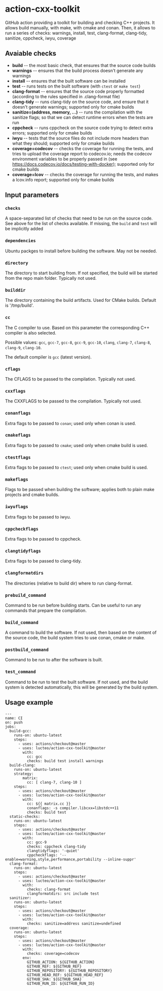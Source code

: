 # action-cxx-toolkit

GitHub action providing a toolkit for building and checking C++ projects. It allows build manually, with make, with cmake and conan. Then, it allows to run a series of checks: warnings, install, test, clang-format, clang-tidy, sanitize, cppcheck, iwyu, coverage

## Avaiable checks

* **build** -- the most basic check, that ensures that the source code builds
* **warnings** -- ensures that the build process doesn't generate any warnings
* **install** -- ensures that the built software can be installed
* **test** -- runs tests on the built software (with `ctest` or `make test`)
* **clang-format** -- ensures that the source code properly formatted (according to the rules specified in .clang-format file)
* **clang-tidy** -- runs clang-tidy on the source code, and ensure that it doesn't generate warnings; supported only for cmake builds
* **sanitize=(address, memory, ...)** -- runs the compilation with the sanitize flags; so that we can detect runtime errors when the tests are run
* **cppcheck** -- runs cppcheck on the source code trying to detect extra errors; supported only for cmake builds
* **iwyu** -- tests that the source files do not include more headers than what they should; supported only for cmake builds
* **coverage=codecov** -- checks the coverage for running the tests, and tries to upload the coverage report to codecov.io; needs the codecov environment variables to be properly passed in (see https://docs.codecov.io/docs/testing-with-docker); supported only for cmake builds
* **coverage=lcov** -- checks the coverage for running the tests, and makes a lcov.info report; supported only for cmake builds

## Input parameters

### `checks`

A space-separated list of checks that need to be run on the source code. See above for the list of checks available. If missing, the `build` and `test` will be implicitly added

### `dependencies`
Ubuntu packges to install before building the software. May not be needed.

### `directory`
The directory to start building from. If not specified, the build will be started from the repo main folder. Typically not used.

### `builddir`
The directory containing the build artifacts. Used for CMake builds. Default is '/tmp/build'.

### `cc`
The C compiler to use. Based on this parameter the corresponding C++ compiler is also selected.

Possible values: `gcc`, `gcc-7`, `gcc-8`, `gcc-9`, `gcc-10`, `clang`, `clang-7`, `clang-8`, `clang-9`, `clang-10`.

The default compiler is `gcc` (latest version).

### `cflags`
The CFLAGS to be passed to the compilation. Typically not used.

### `cxxflags`
The CXXFLAGS to be passed to the compilation. Typically not used.

### `conanflags`
Extra flags to be passed to `conan`; used only when conan is used.

### `cmakeflags`
Extra flags to be passed to `cmake`; used only when cmake build is used.

### `ctestflags`
Extra flags to be passed to `ctest`; used only when cmake build is used.

### `makeflags`
Flags to be passed when building the software; applies both to plain make projects and cmake builds.

### `iwyuflags`
Extra flags to be passed to iwyu.

### `cppcheckflags`
Extra flags to be passed to cppcheck.

### `clangtidyflags`
Extra flags to be passed to clang-tidy.

### `clangformatdirs`
The directories (relative to build dir) where to run clang-format.

### `prebuild_command`
Command to be run before building starts. Can be useful to run any commands that prepare the compilation.

### `build_command`
A command to build the software. If not used, then based on the content of the source code, the build system tries to use conan, cmake or make.

### `postbuild_command`
Command to be run to after the software is built.

### `test_command`
Command to be run to test the built software. If not used, and the build system is detected automatically, this will be generated by the build system.


## Usage example

```
---
name: CI
on: push
jobs:
  build-gcc:
    runs-on: ubuntu-latest
    steps:
      - uses: actions/checkout@master
      - uses: lucteo/action-cxx-toolkit@master
        with:
          cc: gcc
          checks: build test install warnings
  build-clang:
    runs-on: ubuntu-latest
    strategy:
        matrix:
          cc: [ clang-7, clang-10 ]
    steps:
      - uses: actions/checkout@master
      - uses: lucteo/action-cxx-toolkit@master
        with:
          cc: ${{ matrix.cc }}
          conanflags: -s compiler.libcxx=libstdc++11
          checks: build test
  static-checks:
    runs-on: ubuntu-latest
    steps:
      - uses: actions/checkout@master
      - uses: lucteo/action-cxx-toolkit@master
        with:
          cc: gcc-9
          checks: cppcheck clang-tidy
          clangtidyflags: '-quiet'
          cppcheckflags: '--enable=warning,style,performance,portability --inline-suppr'
  clang-format:
    runs-on: ubuntu-latest
    steps:
      - uses: actions/checkout@master
      - uses: lucteo/action-cxx-toolkit@master
        with:
          checks: clang-format
          clangformatdirs: src include test
  sanitizer:
    runs-on: ubuntu-latest
    steps:
      - uses: actions/checkout@master
      - uses: lucteo/action-cxx-toolkit@master
        with:
          checks: sanitize=address sanitize=undefined
  coverage:
    runs-on: ubuntu-latest
    steps:
      - uses: actions/checkout@master
      - uses: lucteo/action-cxx-toolkit@master
        with:
          checks: coverage=codecov
        env:
          GITHUB_ACTION: ${GITHUB_ACTION}
          GITHUB_REF: ${GITHUB_REF}
          GITHUB_REPOSITORY: ${GITHUB_REPOSITORY}
          GITHUB_HEAD_REF: ${GITHUB_HEAD_REF}
          GITHUB_SHA: ${GITHUB_SHA}
          GITHUB_RUN_ID: ${GITHUB_RUN_ID}
```